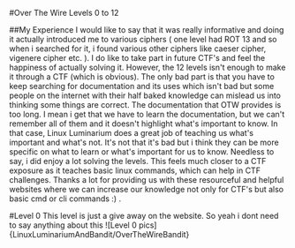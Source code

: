 #Over The Wire Levels 0 to 12

##My Experience
I would like to say that it was really informative and doing it actually introduced me to various ciphers ( one level had ROT 13 and so when i searched for it, i found various other ciphers like caeser cipher, vigenere cipher etc. ).
I do like to take part in future CTF's and feel the happiness of actually solving it. However, the 12 levels isn't enough to make it through a CTF (which is obvious). The only bad part is that you have to keep searching for documentation 
and its uses which isn't bad but some people on the internet with their half baked knowledge can mislead us into thinking some things are correct. The documentation that OTW provides is too long. I mean i get that we have to learn the 
documentation, but we can't remember all of them and it doesn't highlight what's important to know. In that case, Linux Luminarium does a great job of teaching us what's important and what's not. It's not that it's bad but i think they can
be more specific on what to learn or what's important for us to know. Needless to say, i did enjoy a lot solving the levels. This feels much closer to a CTF exposure as it teaches basic linux commands, which can help in CTF challenges.
Thanks a lot for providing us with these resourceful and helpful websites where we can increase our knowledge not only for CTF's but also basic cmd or cli commands :) .

#Level 0
This level is just a give away on the website. So yeah i dont need to say anything about this
![Level 0 pics]{LinuxLuminariumAndBandit/OverTheWireBandit}
